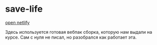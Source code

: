 # save-life #
[open netlify](https://save-life-project.netlify.app) 
  
Здесь используется готовая вебпак сборка, которую нам выдали на курсе. Сам с нуля не писал, но разобрался как работает эта.
